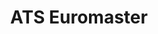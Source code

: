 ---
title: "ATS Euromaster"
url: /birmingham/ats-euromaster-upper-portland-street/
shop: Autowerkstatt
---